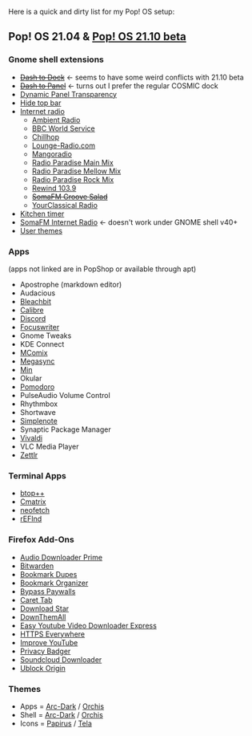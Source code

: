 Here is a quick and dirty list for my Pop! OS setup:

## Pop! OS 21.04 & [Pop! OS 21.10 beta](https://github.com/pop-os/beta)

### Gnome shell extensions  
* ~~[Dash to Dock](https://micheleg.github.io/dash-to-dock/)~~ <- seems to have some weird conflicts with 21.10 beta
* ~~[Dash to Panel](https://extensions.gnome.org/extension/1160/dash-to-panel/)~~ <- turns out I prefer the regular COSMIC dock
* [Dynamic Panel Transparency](https://github.com/ewlsh/dynamic-panel-transparency/)  
* [Hide top bar](https://extensions.gnome.org/extension/545/hide-top-bar/)
* [Internet radio](https://extensions.gnome.org/extension/836/internet-radio/)
  * [Ambient Radio](http://uk2.internet-radio.com:31491/)
  * [BBC World Service](http://stream.live.vc.bbcmedia.co.uk/bbc_world_service)
  * [Chillhop](https://streams.fluxfm.de/Chillhop/mp3-128/)
  * [Lounge-Radio.com](http://fr1.streamhosting.ch/lounge128.mp3)
  * [Mangoradio](http://stream.mangoradio.de/)  
  * [Radio Paradise Main Mix](https://stream.radioparadise.com/mp3-192)
  * [Radio Paradise Mellow Mix](https://stream.radioparadise.com/mellow-192)
  * [Radio Paradise Rock Mix](https://stream.radioparadise.com/rock-192)
  * [Rewind 103.9](http://cp13.shoutcheap.com:8031/stream)
  * ~~[SomaFM Groove Salad](http://ice3.somafm.com/groovesalad-128-mp3)~~
  * [YourClassical Radio](https://ycradio.stream.publicradio.org/ycradio.aac)
* [Kitchen timer](https://extensions.gnome.org/extension/3955/kitchen-timer/)
* [SomaFM Internet Radio](https://extensions.gnome.org/extension/1237/somafm-internet-radio/) <- doesn't work under GNOME shell v40+
* [User themes](https://extensions.gnome.org/extension/19/user-themes/)  

### Apps
(apps not linked are in PopShop or available through apt)
* Apostrophe (markdown editor)
* Audacious  
* [Bleachbit](https://www.bleachbit.org/)  
* [Calibre](https://calibre-ebook.com/)  
* [Discord](https://discord.com/)  
* [Focuswriter](https://gottcode.org/focuswriter/)  
* Gnome Tweaks  
* KDE Connect  
* [MComix](https://sourceforge.net/projects/mcomix/)  
* [Megasync](https://mega.io/sync)  
* [Min](https://minbrowser.org/)  
* Okular  
* [Pomodoro](https://gnomepomodoro.org/)  
* PulseAudio Volume Control  
* Rhythmbox  
* Shortwave  
* [Simplenote](https://simplenote.com/)  
* Synaptic Package Manager  
* [Vivaldi](https://vivaldi.com/)  
* VLC Media Player  
* [Zettlr](https://www.zettlr.com/)  

### Terminal Apps  
* [btop++](https://github.com/aristocratos/btop)  
* [Cmatrix](https://github.com/abishekvashok/cmatrix)  
* [neofetch](https://github.com/dylanaraps/neofetch)
* [rEFInd](https://www.rodsbooks.com/refind/)
 
### Firefox Add-Ons

  * [Audio Downloader Prime](https://addons.mozilla.org/en-US/firefox/addon/audio-downloader-prime/)
  * [Bitwarden](https://addons.mozilla.org/en-US/firefox/addon/bitwarden-password-manager/)
  * [Bookmark Dupes](https://addons.mozilla.org/en-US/firefox/addon/bookmark-dupes/)
  * [Bookmark Organizer](https://addons.mozilla.org/en-US/firefox/addon/bookmarks-organizer/)
  * [Bypass Paywalls](https://github.com/iamadamdev/bypass-paywalls-firefox)
  * [Caret Tab](https://addons.mozilla.org/en-US/firefox/addon/carettab/)
  * [Download Star](https://addons.mozilla.org/en-US/firefox/addon/download-star/)
  * [DownThemAll](https://addons.mozilla.org/en-US/firefox/addon/downthemall/)
  * [Easy Youtube Video Downloader Express](https://addons.mozilla.org/en-US/firefox/addon/easy-youtube-video-download/)
  * [HTTPS Everywhere](https://addons.mozilla.org/en-US/firefox/addon/https-everywhere)
  * [Improve YouTube](https://addons.mozilla.org/en-US/firefox/addon/youtube-addon/)
  * [Privacy Badger](https://addons.mozilla.org/en-US/firefox/addon/privacy-badger17/)
  * [Soundcloud Downloader](https://addons.mozilla.org/en-US/firefox/addon/soundcloud-dl/)
  * [Ublock Origin](https://addons.mozilla.org/en-US/firefox/addon/ublock-origin/)

### Themes
 * Apps = [Arc-Dark](https://github.com/horst3180/arc-theme) / [Orchis](https://www.gnome-look.org/p/1357889)
 * Shell = [Arc-Dark](https://github.com/horst3180/arc-theme) / [Orchis](https://www.gnome-look.org/p/1357889)
 * Icons = [Papirus](https://www.gnome-look.org/s/Gnome/p/1166289) / [Tela](https://www.pling.com/p/1279924/)
